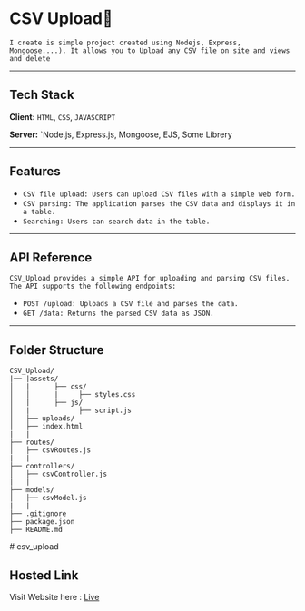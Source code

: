 
# CSV Upload📄

`I create is simple project created using Nodejs, Express, Mongoose....). It allows you to Upload any CSV file on site and views and delete`

---


## Tech Stack

**Client:** `HTML`, `CSS`, `JAVASCRIPT`

**Server:** `Node.js, Express.js, Mongoose, EJS, Some Librery

---
## Features
* `CSV file upload: Users can upload CSV files with a simple web form.`
* `CSV parsing: The application parses the CSV data and displays it in a table.`
* `Searching: Users can search data in the table.`
---
## API Reference
`CSV_Upload provides a simple API for uploading and parsing CSV files. The API supports the following endpoints:`

* `POST /upload: Uploads a CSV file and parses the data.`
* `GET /data: Returns the parsed CSV data as JSON.`
---
## Folder Structure
```
CSV_Upload/
|── |assets/
│   |      ├── css/
│   │      |     ├── styles.css
│   |      ├── js/
│   |            ├── script.js
│   ├── uploads/
│   ├── index.html
|   |
├── routes/
│   ├── csvRoutes.js
|   |
├── controllers/
│   ├── csvController.js
|   |
├── models/
│   ├── csvModel.js
|   |
├── .gitignore
├── package.json
├── README.md
```

#   c s v _ u p l o a d 

## Hosted Link
Visit Website here : [Live](https://cpx.onrender.com/)

 
 

